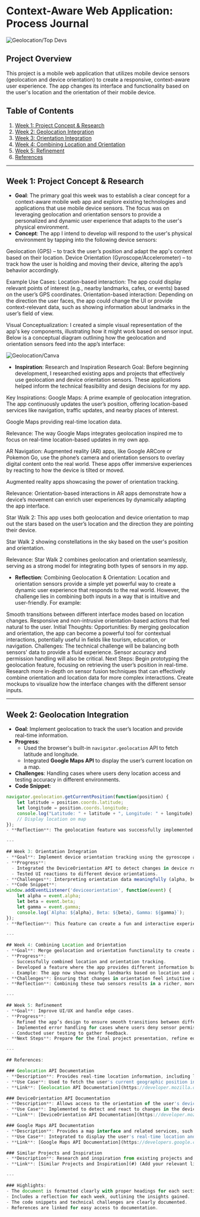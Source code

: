 # Context-Aware Web Application: Process Journal

<img src="https://topdevs.org//storage/pictures/0e/b5/0eb534c148ba1f84fdbb4ee629b90d57e2b603e89dd5e5403b8f0a45cf5cf624.5ff30c64.146ab620.jpeg" alt="Geolocation/Top Devs">

## Project Overview
This project is a mobile web application that utilizes mobile device sensors (geolocation and device orientation) to create a responsive, context-aware user experience. The app changes its interface and functionality based on the user's location and the orientation of their mobile device.

## Table of Contents
1. [Week 1: Project Concept & Research](#week-1-project-concept--research)
2. [Week 2: Geolocation Integration](#week-2-geolocation-integration)
3. [Week 3: Orientation Integration](#week-3-orientation-integration)
4. [Week 4: Combining Location and Orientation](#week-4-combining-location-and-orientation)
5. [Week 5: Refinement](#week-5-refinement)
6. [References](#references)

---

## Week 1: Project Concept & Research
- **Goal**: The primary goal this week was to establish a clear concept for a context-aware mobile web app and explore existing technologies and applications that use mobile device sensors. The focus was on leveraging geolocation and orientation sensors to provide a personalized and dynamic user experience that adapts to the user's physical environment.
- **Concept**: The app I intend to develop will respond to the user's physical environment by tapping into the following device sensors:

Geolocation (GPS) – to track the user’s position and adapt the app's content based on their location.
Device Orientation (Gyroscope/Accelerometer) – to track how the user is holding and moving their device, altering the app’s behavior accordingly.

Example Use Cases:
Location-based interaction: The app could display relevant points of interest (e.g., nearby landmarks, cafes, or events) based on the user’s GPS coordinates.
Orientation-based interaction: Depending on the direction the user faces, the app could change the UI or provide context-relevant data, such as showing information about landmarks in the user’s field of view.

Visual Conceptualization:
I created a simple visual representation of the app's key components, illustrating how it might work based on sensor input. Below is a conceptual diagram outlining how the geolocation and orientation sensors feed into the app’s interface:

<img src="https://i.postimg.cc/Fz8DQGyT/Geolocation.jpg" alt="Geolocation/Canva">


- **Inspiration**: Research and Inspiration
Research Goal:
Before beginning development, I researched existing apps and projects that effectively use geolocation and device orientation sensors. These applications helped inform the technical feasibility and design decisions for my app.

Key Inspirations:
Google Maps: A prime example of geolocation integration. The app continuously updates the user’s position, offering location-based services like navigation, traffic updates, and nearby places of interest.

Google Maps providing real-time location data.

Relevance: The way Google Maps integrates geolocation inspired me to focus on real-time location-based updates in my own app.

AR Navigation: Augmented reality (AR) apps, like Google ARCore or Pokemon Go, use the phone’s camera and orientation sensors to overlay digital content onto the real world. These apps offer immersive experiences by reacting to how the device is tilted or moved.

Augmented reality apps showcasing the power of orientation tracking.

Relevance: Orientation-based interactions in AR apps demonstrate how a device’s movement can enrich user experiences by dynamically adapting the app interface.

Star Walk 2: This app uses both geolocation and device orientation to map out the stars based on the user’s location and the direction they are pointing their device.

Star Walk 2 showing constellations in the sky based on the user's position and orientation.

Relevance: Star Walk 2 combines geolocation and orientation seamlessly, serving as a strong model for integrating both types of sensors in my app.


- **Reflection**: Combining Geolocation & Orientation:
Location and orientation sensors provide a simple yet powerful way to create a dynamic user experience that responds to the real world. However, the challenge lies in combining both inputs in a way that is intuitive and user-friendly. For example:

Smooth transitions between different interface modes based on location changes.
Responsive and non-intrusive orientation-based actions that feel natural to the user.
Initial Thoughts:
Opportunities: By merging geolocation and orientation, the app can become a powerful tool for contextual interactions, potentially useful in fields like tourism, education, or navigation.
Challenges: The technical challenge will be balancing both sensors' data to provide a fluid experience. Sensor accuracy and permission handling will also be critical.
Next Steps:
Begin prototyping the geolocation feature, focusing on retrieving the user’s position in real-time.
Research more in-depth on sensor fusion techniques that can effectively combine orientation and location data for more complex interactions.
Create mockups to visualize how the interface changes with the different sensor inputs.

---

## Week 2: Geolocation Integration
- **Goal**: Implement geolocation to track the user’s location and provide real-time information.
- **Progress**: 
  - Used the browser's built-in `navigator.geolocation` API to fetch latitude and longitude.
  - Integrated **Google Maps API** to display the user’s current location on a map.
- **Challenges**: Handling cases where users deny location access and testing accuracy in different environments.
- **Code Snippet**:
```javascript
navigator.geolocation.getCurrentPosition(function(position) {
    let latitude = position.coords.latitude;
    let longitude = position.coords.longitude;
    console.log("Latitude: " + latitude + ", Longitude: " + longitude);
    // Display location on map
});
- **Reflection**: The geolocation feature was successfully implemented. Next, I plan to link this location data to real-time contextual information, such as nearby points of interest.

---

## Week 3: Orientation Integration
- **Goal**: Implement device orientation tracking using the gyroscope and accelerometer.
- **Progress**: 
  - Integrated the DeviceOrientation API to detect changes in device rotation.
  - Tested UI reactions to different device orientations.
- **Challenges**: Interpreting orientation data meaningfully (alpha, beta, gamma values) and providing a smooth user experience.
- **Code Snippet**:
window.addEventListener('deviceorientation', function(event) {
    let alpha = event.alpha;
    let beta = event.beta;
    let gamma = event.gamma;
    console.log(`Alpha: ${alpha}, Beta: ${beta}, Gamma: ${gamma}`);
});
- **Reflection**: This feature can create a fun and interactive experience, such as changing the information displayed based on the direction the user is facing.

---

## Week 4: Combining Location and Orientation
- **Goal**: Merge geolocation and orientation functionality to create a seamless user experience.
- **Progress**: 
  - Successfully combined location and orientation tracking.
  - Developed a feature where the app provides different information based on the user's location and device tilt.
  - Example: The app now shows nearby landmarks based on location and adjusts UI content based on the phone’s direction.
- **Challenges**: Ensuring that changes in orientation feel intuitive and not overwhelming, while handling location updates efficiently.
- **Reflection**: Combining these two sensors results in a richer, more immersive experience. Testing in different environments will be crucial for optimization.

---

## Week 5: Refinement
- **Goal**: Improve UI/UX and handle edge cases.
- **Progress**: 
  - Refined the app’s design to ensure smooth transitions between different contexts (location changes and orientation shifts).
  - Implemented error handling for cases where users deny sensor permissions or move to areas with poor GPS signal.
  - Conducted user testing to gather feedback.
- **Next Steps**: Prepare for the final project presentation, refine edge cases, and ensure cross-browser compatibility.

---

## References:

### Geolocation API Documentation
- **Description**: Provides real-time location information, including latitude, longitude, altitude, and accuracy, from the user's device.
- **Use Case**: Used to fetch the user's current geographic position in the web app.
- **Link**: [Geolocation API Documentation](https://developer.mozilla.org/en-US/docs/Web/API/Geolocation_API)

### DeviceOrientation API Documentation
- **Description**: Allows access to the orientation of the user's device (alpha, beta, gamma values) relative to the Earth’s frame of reference.
- **Use Case**: Implemented to detect and react to changes in the device's rotation in the web app.
- **Link**: [DeviceOrientation API Documentation](https://developer.mozilla.org/en-US/docs/Web/API/DeviceOrientationEvent)

### Google Maps API Documentation
- **Description**: Provides a map interface and related services, such as displaying maps, routes, and points of interest.
- **Use Case**: Integrated to display the user's real-time location and provide contextual map data based on geolocation.
- **Link**: [Google Maps API Documentation](https://developers.google.com/maps/documentation)

### Similar Projects and Inspiration
- **Description**: Research and inspiration from existing projects and tools that leverage geolocation, orientation sensors, and context-aware web apps.
- **Link**: [Similar Projects and Inspiration](#) (Add your relevant links here)

---

### Highlights:
- The document is formatted clearly with proper headings for each section.
- Includes a reflection for each week, outlining the insights gained.
- The code snippets and technical challenges are clearly documented.
- References are linked for easy access to documentation.





